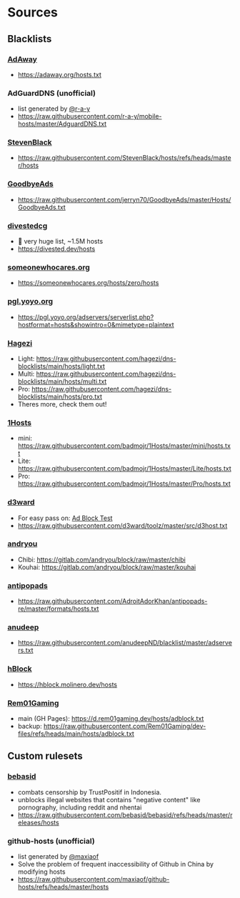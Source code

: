 # Sources

## Blacklists

### [AdAway](https://github.com/AdAway/adaway.github.io)
  - https://adaway.org/hosts.txt

### AdGuardDNS (unofficial)
  - list generated by [@r-a-y](https://github.com/r-a-y/mobile-hosts)
  - https://raw.githubusercontent.com/r-a-y/mobile-hosts/master/AdguardDNS.txt

### [StevenBlack](https://github.com/StevenBlack/hosts)
  - https://raw.githubusercontent.com/StevenBlack/hosts/refs/heads/master/hosts

### [GoodbyeAds](https://github.com/jerryn70/GoodbyeAds)
  - https://raw.githubusercontent.com/jerryn70/GoodbyeAds/master/Hosts/GoodbyeAds.txt

### [divestedcg](https://github.com/divestedcg)
  - 🚨 very huge list, ~1.5M hosts
  - https://divested.dev/hosts

### [someonewhocares.org](https://someonewhocares.org/hosts/)
  - https://someonewhocares.org/hosts/zero/hosts

### [pgl.yoyo.org](https://pgl.yoyo.org/adservers/)
  - https://pgl.yoyo.org/adservers/serverlist.php?hostformat=hosts&showintro=0&mimetype=plaintext

### [Hagezi](https://github.com/hagezi/dns-blocklists)
  - Light: https://raw.githubusercontent.com/hagezi/dns-blocklists/main/hosts/light.txt
  - Multi: https://raw.githubusercontent.com/hagezi/dns-blocklists/main/hosts/multi.txt
  - Pro: https://raw.githubusercontent.com/hagezi/dns-blocklists/main/hosts/pro.txt
  - Theres more, check them out!

### [1Hosts](https://github.com/badmojr/1Hosts)
  - mini: https://raw.githubusercontent.com/badmojr/1Hosts/master/mini/hosts.txt
  - Lite: https://raw.githubusercontent.com/badmojr/1Hosts/master/Lite/hosts.txt
  - Pro: https://raw.githubusercontent.com/badmojr/1Hosts/master/Pro/hosts.txt

### [d3ward](https://github.com/d3ward/toolz)
  - For easy pass on: [Ad Block Test](https://d3ward.github.io/toolz/adblock)
  - https://raw.githubusercontent.com/d3ward/toolz/master/src/d3host.txt

### [andryou](https://gitlab.com/andryou/block)
  - Chibi: https://gitlab.com/andryou/block/raw/master/chibi
  - Kouhai: https://gitlab.com/andryou/block/raw/master/kouhai

### [antipopads](https://github.com/AdroitAdorKhan/antipopads-re)
  - https://raw.githubusercontent.com/AdroitAdorKhan/antipopads-re/master/formats/hosts.txt

### [anudeep](https://github.com/anudeepND/blacklist)
  - https://raw.githubusercontent.com/anudeepND/blacklist/master/adservers.txt

### [hBlock](https://hblock.molinero.dev/)
  - https://hblock.molinero.dev/hosts

### [Rem01Gaming](https://rem01gaming.dev/)
  - main (GH Pages): https://d.rem01gaming.dev/hosts/adblock.txt
  - backup: https://raw.githubusercontent.com/Rem01Gaming/dev-files/refs/heads/main/hosts/adblock.txt

## Custom rulesets

### [bebasid](https://github.com/bebasid/bebasid)
   - combats censorship by TrustPositif in Indonesia.
   - unblocks illegal websites that contains "negative content" like pornography, including reddit and nhentai
   - https://raw.githubusercontent.com/bebasid/bebasid/refs/heads/master/releases/hosts
   
### github-hosts (unofficial)
   - list generated by [@maxiaof](https://github.com/maxiaof/github-hosts)
   - Solve the problem of frequent inaccessibility of Github in China by modifying hosts
   - https://raw.githubusercontent.com/maxiaof/github-hosts/refs/heads/master/hosts
